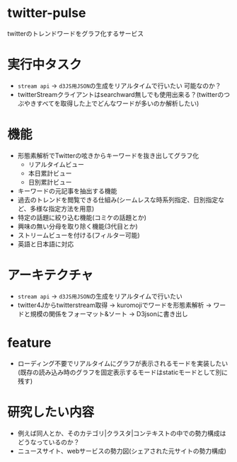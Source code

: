 # twitter-pulse
twitterのトレンドワードをグラフ化するサービス

# 実行中タスク
- `stream api` → `d3JS用JSON`の生成をリアルタイムで行いたい 可能なのか？
- twitterStreamクライアントはsearchward無しでも使用出来る？(twitterのつぶやきすべてを取得した上でどんなワードが多いのか解析したい)

# 機能
- 形態素解析でTwitterの呟きからキーワードを抜き出してグラフ化
  - リアルタイムビュー
  - 本日累計ビュー
  - 日別累計ビュー
- キーワードの元記事を抽出する機能
- 過去のトレンドを閲覧できる仕組み(シームレスな時系列指定、日別指定など、多様な指定方法を用意)
- 特定の話題に絞り込む機能(コミケの話題とか)
- 興味の無い分母を取り除く機能(3代目とか)
- ストリームビューを付ける(フィルター可能)
- 英語と日本語に対応

# アーキテクチャ
- `stream api` → `d3JS用JSON`の生成をリアルタイムで行いたい
- twitter4Jからtwitterstream取得 → kuromojiでワードを形態素解析 → ワードと規模の関係をフォーマット&ソート → D3jsonに書き出し

# feature
- ローディング不要でリアルタイムにグラフが表示されるモードを実装したい(既存の読み込み時のグラフを固定表示するモードはstaticモードとして別に残す)

# 研究したい内容
- 例えば同人とか、そのカテゴリ|クラスタ|コンテキストの中での勢力構成はどうなっているのか？
- ニュースサイト、webサービスの勢力図(シェアされた元サイトの勢力構成)
